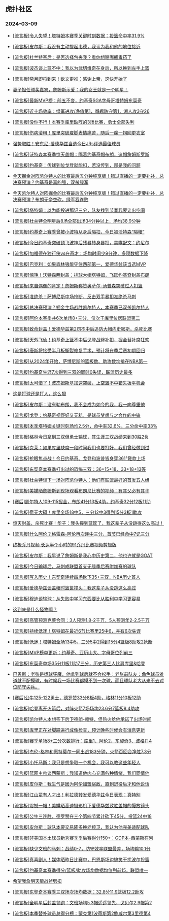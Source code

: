 ## 虎扑社区 
### 2024-03-09

+ [[流言板]令人失望！塔特姆本赛季关键时刻数据：投篮命中率31.9%](https://bbs.hupu.com/625155866.html)

+ [[流言板]皮尔斯：我没有主动提起韦德，我认为我和他的地位接近](https://bbs.hupu.com/625154696.html)

+ [[流言板]杜兰特赛后：是否选择包夹我？看你想喝哪瓶毒药了](https://bbs.hupu.com/625153837.html)

+ [[流言板]波杰谈上篮不中：我以为武切维奇在身后，所以换到左手上篮](https://bbs.hupu.com/625151763.html)

+ [[流言板]斋月即将到来！欧文更推：感谢上帝，这快开始了](https://bbs.hupu.com/625151689.html)

+ [妻子担任颁奖嘉宾，詹姆斯示爱：我的女王就是一个明星！](https://bbs.hupu.com/625155302.html)

+ [[流言板]最新MVP榜：前五不变，约基奇SGA字母哥塔特姆东契奇](https://bbs.hupu.com/625156485.html)

+ [[流言板]近十场效率：绿军进攻/净值第1，鹈鹕防守第1，湖人攻3守26](https://bbs.hupu.com/625156177.html)

+ [[流言板]没你不行！本赛季库里缺阵的3场比赛，勇士全部失利](https://bbs.hupu.com/625155172.html)

+ [[流言板]伤病滚粗！库里突破崴脚表情痛苦，随后一瘸一拐回更衣室](https://bbs.hupu.com/625148183.html)

+ [强势取胜！安东尼-爱德华兹当选今日JRs评选最佳球员](https://bbs.hupu.com/625153259.html)

+ [[流言板]沃特森本赛季惊天盖帽：隔着约基奇帽布朗，追帽詹姆斯罗斯](https://bbs.hupu.com/625155453.html)

+ [[流言板]约基奇：传球到位戈登就能扣，若没传到，那是我的问题](https://bbs.hupu.com/625155559.html)

+ [今天掘金对阵凯尔特人的比赛最后五分钟纯享版！错过直播的一定要补补，总决赛预演？约基奇是真的强，双杀绿军](https://bbs.hupu.com/625150468.html)

+ [今天凯尔特人对阵掘金的比赛最后五分钟纯享版！错过直播的一定要补补，总决赛预演？布朗无奈空砍，绿军吞连败](https://bbs.hupu.com/625150400.html)

+ [[流言板]塔特姆：以为能投进那记三分，队友找到节奏我要让出空间](https://bbs.hupu.com/625152741.html)

+ [[流言板]杜兰特全明星后8场全部出场34分钟以上，场均38.9分钟](https://bbs.hupu.com/625155238.html)

+ [[流言板]约基奇上赛季曾被小波特从身后隔扣，今日被沃特森“隔帽”](https://bbs.hupu.com/625150399.html)

+ [[流言板]今日约基奇突破顶飞波神后残暴转身暴扣，美媒配文：约尼尔](https://bbs.hupu.com/625156110.html)

+ [[流言板]加福德在独行侠vs在奇才：场均时间少9分钟，多项数据下降](https://bbs.hupu.com/625156027.html)

+ [[流言板]巴克利：如果森林狼能守住西部第一，爱德华兹该当选MVP](https://bbs.hupu.com/625155305.html)

+ [[流言板]惊艳！沃特森两封盖：排球大帽塔特姆，飞跃约基奇封盖布朗](https://bbs.hupu.com/625149522.html)

+ [[流言板]来自偶像的肯定！詹姆斯称赞奥萨尔-汤普森突破过人扣篮](https://bbs.hupu.com/625155076.html)

+ [[流言板]准绝杀！萨博尼斯中场抢断，反击双手暴扣准绝杀马刺](https://bbs.hupu.com/625148622.html)

+ [[流言板]总决赛预演？掘金主场战胜凯尔特人，本赛季已双杀凯尔特人](https://bbs.hupu.com/625149088.html)

+ [[流言板]阿伦本赛季共6次单场8+三分，仅次于库里位居联盟第二](https://bbs.hupu.com/625155354.html)

+ [[流言板]致命封盖！爱德华兹第2罚不中后追防大帽内史密斯，杀死比赛](https://bbs.hupu.com/625144674.html)

+ [[流言板]天外飞仙！约基奇上篮不中后戈登战斧补扣，掘金替补席狂欢](https://bbs.hupu.com/625148229.html)

+ [[流言板]唐斯将接受半月板撕裂修复手术，预计将在季后赛初期回归](https://bbs.hupu.com/625145491.html)

+ [[流言板]从2024年开始，萨博尼斯的篮板数、助攻数均排在NBA第一](https://bbs.hupu.com/625155831.html)

+ [[流言板]约基奇生涯7次得到三双的同时0失误，联盟历史最多](https://bbs.hupu.com/625155599.html)

+ [[流言板]太可惜了！波杰姆斯基加速突破，上空篮不中错失扳平机会](https://bbs.hupu.com/625148584.html)

+ [这是打球还是打人，这么狠](https://bbs.hupu.com/625149535.html)

+ [[流言板]皮尔斯：没有勒布朗，我不会成为如今的我，我一向尊重他](https://bbs.hupu.com/625146967.html)

+ [[流言板]戈登：约基奇视野好又无私，是球员梦想与之合作的中锋](https://bbs.hupu.com/625153710.html)

+ [[流言板]本季塔特姆关键时刻场均2.5分，命中率32.6%，三分命中率33%](https://bbs.hupu.com/625149625.html)

+ [[流言板]格林今日拿到三双但勇士输球，其生涯三双战绩来到30胜2负](https://bbs.hupu.com/625155696.html)

+ [[流言板]克莱：如果库里缺席一段时间我们也要打好，我们曾经做到过](https://bbs.hupu.com/625150476.html)

+ [[流言板]抢眼焦点战！今日约基奇、戈登和波普皆身穿361°鞋款上场](https://bbs.hupu.com/625150262.html)

+ [[流言板]东契奇本赛季打出过的恐怖三双：36+15+18、33+18+13等](https://bbs.hupu.com/625156228.html)

+ [[流言板]杜兰特谈下一场对阵凯尔特人：他们有联盟最好的首发五人组](https://bbs.hupu.com/625156402.html)

+ [[流言板]美媒晒詹姆斯到现场观看布朗尼比赛的视频：有其父必有其子](https://bbs.hupu.com/625147282.html)

+ [[赛后]凯尔特人109-115掘金，布朗41分13板4助，约基奇32分12板11助](https://bbs.hupu.com/625148789.html)

+ [[流言板]愿无大碍！库里全场18中5，三分12中3得到15分3板1助攻](https://bbs.hupu.com/625149014.html)

+ [惊天封盖，杀死比赛！华子：我头撞到篮筐了，我这辈子从没跳得这么高过！](https://bbs.hupu.com/625145252.html)

+ [[流言板]什么阿伦？格雷森-阿伦再次连中三分，首节已经命中7记三分](https://bbs.hupu.com/625144533.html)

+ [终极乔丹视频 长达半个小时的91乔丹比赛视频剪辑版](https://bbs.hupu.com/625151309.html)

+ [[流言板]皮尔斯：我早说了詹姆斯是我心中历史第二，他也许就是GOAT](https://bbs.hupu.com/625145076.html)

+ [[流言板]今日输球后，马刺成联盟首支无缘季后赛附加赛的球队](https://bbs.hupu.com/625149189.html)

+ [[流言板]写入历史！东契奇连续四场砍下35+三双，NBA历史首人](https://bbs.hupu.com/625145498.html)

+ [[流言板]爱德华兹谈盖帽时篮筐撞头：我这辈子从没跳这么高过](https://bbs.hupu.com/625144936.html)

+ [[流言板]穆迪谈输球：从失败中学习东西要比从胜利中学习更容易](https://bbs.hupu.com/625156246.html)

+ [这到底是什么怪物啊？](https://bbs.hupu.com/625155349.html)

+ [[流言板]高管预测克莱合同：3人预测1.8-2千万，5人预测年2-2.5千万](https://bbs.hupu.com/625156528.html)

+ [[流言板]持续低迷！塔特姆在最近6节比赛里25中6，并有6次失误](https://bbs.hupu.com/625149352.html)

+ [[流言板]低迷！塔特姆全场13中5，三分5中2得到15分4篮板8助攻2抢断](https://bbs.hupu.com/625148953.html)

+ [[流言板]MVP榜单更新：约基奇、亚历山大、字母哥位列前三](https://bbs.hupu.com/625156650.html)

+ [[流言板]东契奇单场35分11板11助7三分，历史第三人比肩库里&哈登](https://bbs.hupu.com/625155931.html)

+ [巴恩斯：老张是运球狂魔，他拿到球后就不会松手；老张前队友：角色球员难道就不配摸球，有时候我一场比赛都摸不到一次球，而且球队老大从来不去对位防守尖兵。](https://bbs.hupu.com/625144322.html)

+ [[赛后]公牛125-122勇士，德罗赞33分8板4助，格林11分10板12助](https://bbs.hupu.com/625148588.html)

+ [[流言板]哈登离开火箭后，对阵火箭7场场均23.6分7篮板8.4助攻](https://bbs.hupu.com/625155539.html)

+ [[流言板]凯尔特人本想签下后卫德朗-赖特，但热火给他承诺了出场时间](https://bbs.hupu.com/625156808.html)

+ [[流言板]库里正在对脚踝进行成像检查，预计晚些时候会有消息更新](https://bbs.hupu.com/625157092.html)

+ [[流言板]赛季单场8+三分次数排行：库里1、阿伦2、东契奇3、波格丹4](https://bbs.hupu.com/625156649.html)

+ [[流言板]杰伦-格林和惠特莫尔一同出战183分钟，火箭百回合净胜7.3分](https://bbs.hupu.com/625156631.html)

+ [[流言板]小托马斯：我只是想争取一个机会，我可以教这些年轻人](https://bbs.hupu.com/625156778.html)

+ [[流言板]篮网主帅谈西蒙斯：我知道他内心充满各种情绪，我们同情他](https://bbs.hupu.com/625156421.html)

+ [[流言板]皮尔斯：我生气是因为阿伦加盟宿敌，直到退役后才和他说话](https://bbs.hupu.com/625157183.html)

+ [[流言板]江山辈有人才出！利拉德转发爱德华兹今日表现：真特别](https://bbs.hupu.com/625156332.html)

+ [[流言板]震撼一帽！美媒晒高速摄影机下爱德华兹致胜盖帽的慢放镜头](https://bbs.hupu.com/625157382.html)

+ [[流言板]公牛三连胜，德罗赞在三个第四节累计砍下45分，投篮24中18](https://bbs.hupu.com/625157156.html)

+ [[流言板]皮尔斯：球队本要交易隆多换老控卫，我认为他完美适配球队](https://bbs.hupu.com/625157355.html)

+ [[流言板]非美国本土球员新秀赛季季后赛得分150+：GDP本-西蒙斯在列](https://bbs.hupu.com/625157301.html)

+ [[流言板]缺少文班的马刺：战绩0-7，防守效率联盟最差，场均输10.1分](https://bbs.hupu.com/625157249.html)

+ [[流言板]真喜剧人！媒体晒昨日比赛中，巴恩斯场边搞笑干扰波尔投篮](https://bbs.hupu.com/625157062.html)

+ [[流言板]约基奇本赛季得分/篮板/助攻场均数据均位列前15，联盟唯一](https://bbs.hupu.com/625157385.html)

+ [希望我詹明天能战斧劈扣](https://bbs.hupu.com/625156695.html)

+ [[流言板]东契奇本赛季三双场次场均数据：32.8分11.9篮板12.2助攻](https://bbs.hupu.com/625157392.html)

+ [[流言板]全明星后封盖领跑：文班场均5.3帽遥遥领先，戈贝尔2.9帽第2](https://bbs.hupu.com/625157608.html)

+ [[流言板]本季替补球员总得分榜：蒙克第1波蒂斯第2鲍威尔第3里德第4](https://bbs.hupu.com/625157456.html)


